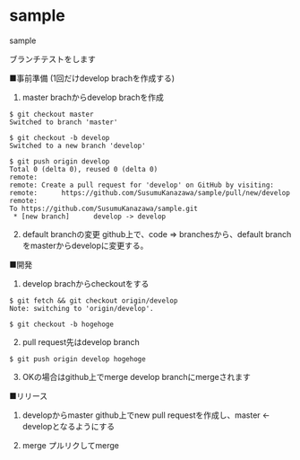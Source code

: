 # sample
sample

ブランチテストをします


■事前準備 (1回だけdevelop brachを作成する)

1) master brachからdevelop brachを作成
```
$ git checkout master
Switched to branch 'master'

$ git checkout -b develop
Switched to a new branch 'develop'

$ git push origin develop
Total 0 (delta 0), reused 0 (delta 0)
remote: 
remote: Create a pull request for 'develop' on GitHub by visiting:
remote:      https://github.com/SusumuKanazawa/sample/pull/new/develop
remote: 
To https://github.com/SusumuKanazawa/sample.git
 * [new branch]      develop -> develop
```
2) default branchの変更
github上で、code => branchesから、default branchをmasterからdevelopに変更する。

■開発
1) develop brachからcheckoutをする
```
$ git fetch && git checkout origin/develop
Note: switching to 'origin/develop'.

$ git checkout -b hogehoge
```

2) pull request先はdevelop branch
```
$ git push origin develop hogehoge
```

3) OKの場合はgithub上でmerge
develop branchにmergeされます

■リリース
1) developからmaster
github上でnew pull requestを作成し、master ← developとなるようにする

2) merge
プルリクしてmerge
